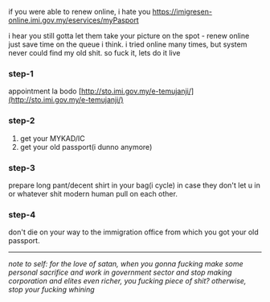 if you were able to renew online, i hate you
https://imigresen-online.imi.gov.my/eservices/myPasport

i hear you still gotta let them take your picture on the spot - renew online just save time on the queue i think. i tried online many times, but system never could find my old shit. so fuck it, lets do it live

### step-1

appointment la bodo
[http://sto.imi.gov.my/e-temujanji/](http://sto.imi.gov.my/e-temujanji/)

### step-2

1. get your MYKAD/IC
2. get your old passport(i dunno anymore)

### step-3

prepare long pant/decent shirt in your bag(i cycle) in case they don't let u in or whatever shit modern human pull on each other.

### step-4

don't die on your way to the immigration office from which you got your old passport.

---

_note to self: for the love of satan, when you gonna fucking make some personal sacrifice and work in government sector and stop making corporation and elites even richer, you fucking piece of shit? otherwise, stop your fucking whining_
